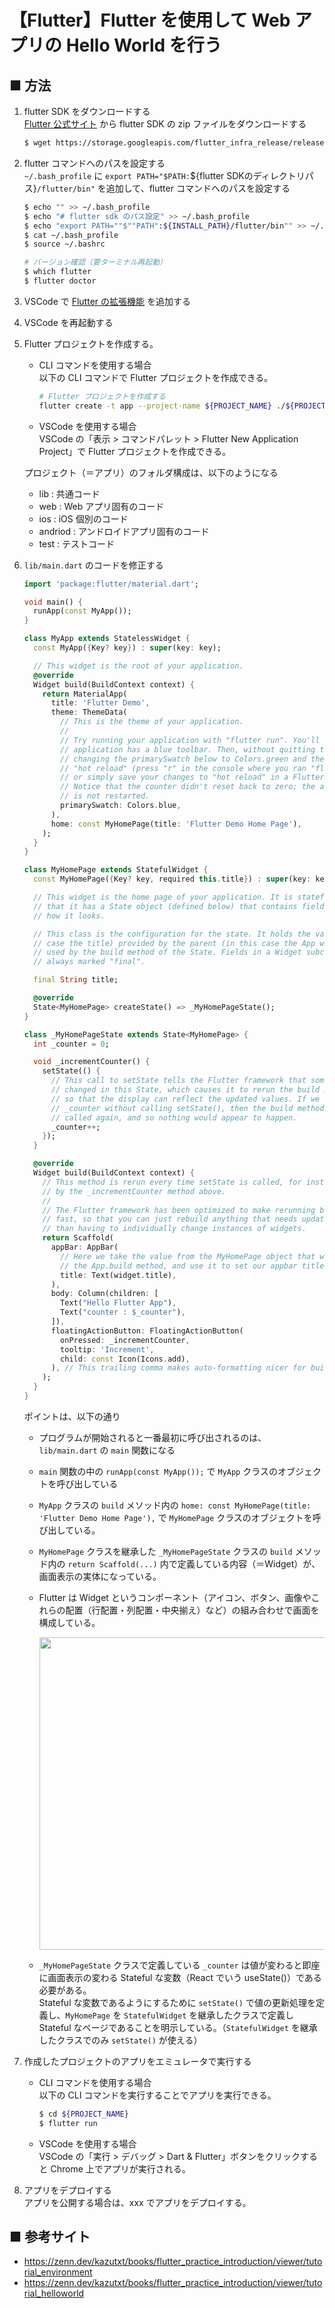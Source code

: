 # 【Flutter】Flutter を使用して Web アプリの Hello World を行う

## ■ 方法

1. flutter SDK をダウンロードする<br>
    [Flutter 公式サイト](https://docs.flutter.dev/get-started/install) から flutter SDK の zip ファイルをダウンロードする
    ```sh
    $ wget https://storage.googleapis.com/flutter_infra_release/releases/stable/macos/${SDK_FILE_NAME}.zip
    ```

2. flutter コマンドへのパスを設定する<br>
    `~/.bash_profile` に `export PATH="$PATH:`${flutter SDKのディレクトリパス}`/flutter/bin"` を追加して、flutter コマンドへのパスを設定する

    ```sh
    $ echo "" >> ~/.bash_profile
    $ echo "# flutter sdk のパス設定" >> ~/.bash_profile
    $ echo "export PATH=""$""PATH":${INSTALL_PATH}/flutter/bin"" >> ~/.bash_profile
    $ cat ~/.bash_profile
    $ source ~/.bashrc
    ```

    ```sh
    # バージョン確認（要ターミナル再起動）
    $ which flutter
    $ flutter doctor  
    ```

3. VSCode で [Flutter の拡張機能](https://marketplace.visualstudio.com/items?itemName=Dart-Code.flutter) を追加する<br>

4. VSCode を再起動する<br>

5. Flutter プロジェクトを作成する。<br>
    - CLI コマンドを使用する場合<br>
      以下の CLI コマンドで Flutter プロジェクトを作成できる。
      ```sh
      # Flutter プロジェクトを作成する
      flutter create -t app --project-name ${PROJECT_NAME} ./${PROJECT_NAME}
      ```

    - VSCode を使用する場合<br>
      VSCode の「表示 > コマンドパレット > Flutter New Application Project」で Flutter プロジェクトを作成できる。

    プロジェクト（＝アプリ）のフォルダ構成は、以下のようになる

    - lib : 共通コード
    - web : Web アプリ固有のコード
    - ios : iOS 個別のコード
    - andriod : アンドロイドアプリ固有のコード
    - test : テストコード

6. `lib/main.dart` のコードを修正する<br>

    ```dart
    import 'package:flutter/material.dart';

    void main() {
      runApp(const MyApp());
    }

    class MyApp extends StatelessWidget {
      const MyApp({Key? key}) : super(key: key);

      // This widget is the root of your application.
      @override
      Widget build(BuildContext context) {
        return MaterialApp(
          title: 'Flutter Demo',
          theme: ThemeData(
            // This is the theme of your application.
            //
            // Try running your application with "flutter run". You'll see the
            // application has a blue toolbar. Then, without quitting the app, try
            // changing the primarySwatch below to Colors.green and then invoke
            // "hot reload" (press "r" in the console where you ran "flutter run",
            // or simply save your changes to "hot reload" in a Flutter IDE).
            // Notice that the counter didn't reset back to zero; the application
            // is not restarted.
            primarySwatch: Colors.blue,
          ),
          home: const MyHomePage(title: 'Flutter Demo Home Page'),
        );
      }
    }

    class MyHomePage extends StatefulWidget {
      const MyHomePage({Key? key, required this.title}) : super(key: key);

      // This widget is the home page of your application. It is stateful, meaning
      // that it has a State object (defined below) that contains fields that affect
      // how it looks.

      // This class is the configuration for the state. It holds the values (in this
      // case the title) provided by the parent (in this case the App widget) and
      // used by the build method of the State. Fields in a Widget subclass are
      // always marked "final".

      final String title;

      @override
      State<MyHomePage> createState() => _MyHomePageState();
    }

    class _MyHomePageState extends State<MyHomePage> {
      int _counter = 0;

      void _incrementCounter() {
        setState(() {
          // This call to setState tells the Flutter framework that something has
          // changed in this State, which causes it to rerun the build method below
          // so that the display can reflect the updated values. If we changed
          // _counter without calling setState(), then the build method would not be
          // called again, and so nothing would appear to happen.
          _counter++;
        });
      }

      @override
      Widget build(BuildContext context) {
        // This method is rerun every time setState is called, for instance as done
        // by the _incrementCounter method above.
        //
        // The Flutter framework has been optimized to make rerunning build methods
        // fast, so that you can just rebuild anything that needs updating rather
        // than having to individually change instances of widgets.
        return Scaffold(
          appBar: AppBar(
            // Here we take the value from the MyHomePage object that was created by
            // the App.build method, and use it to set our appbar title.
            title: Text(widget.title),
          ),
          body: Column(children: [
            Text("Hello Flutter App"),
            Text("counter : $_counter"),
          ]),
          floatingActionButton: FloatingActionButton(
            onPressed: _incrementCounter,
            tooltip: 'Increment',
            child: const Icon(Icons.add),
          ), // This trailing comma makes auto-formatting nicer for build methods.
        );
      }
    }
    ```

    ポイントは、以下の通り

    - プログラムが開始されると一番最初に呼び出されるのは、`lib/main.dart` の `main` 関数になる
    - `main` 関数の中の `runApp(const MyApp());` で `MyApp` クラスのオブジェクトを呼び出している
    - `MyApp` クラスの `build` メソッド内の `home: const MyHomePage(title: 'Flutter Demo Home Page'),` で `MyHomePage` クラスのオブジェクトを呼び出している。
    - `MyHomePage` クラスを継承した `_MyHomePageState` クラスの `build` メソッド内の `return Scaffold(...)` 内で定義している内容（＝Widget）が、画面表示の実体になっている。

    - Flutter は Widget というコンポーネント（アイコン、ボタン、画像やこれらの配置（行配置・列配置・中央揃え）など）の組み合わせで画面を構成している。<br>

      <img src="https://user-images.githubusercontent.com/25688193/153112644-261aee3b-71e2-4ebc-b0eb-b1b2f72750da.png" width="500"><br>

    - `_MyHomePageState` クラスで定義している `_counter` は値が変わると即座に画面表示の変わる Stateful な変数（React でいう useState()）である必要がある。<br>
      Stateful な変数であるようにするために `setState()` で値の更新処理を定義し、`MyHomePage` を `StatefulWidget` を継承したクラスで定義し Stateful なページであることを明示している。（`StatefulWidget` を継承したクラスでのみ `setState()` が使える）

7. 作成したプロジェクトのアプリをエミュレータで実行する<br>
    - CLI コマンドを使用する場合<br>
      以下の CLI コマンドを実行することでアプリを実行できる。

      ```sh
      $ cd ${PROJECT_NAME}
      $ flutter run
      ```

    - VSCode を使用する場合<br>
      VSCode の「実行 > デバッグ > Dart & Flutter」ボタンをクリックすると Chrome 上でアプリが実行される。

8. アプリをデプロイする<br>
    アプリを公開する場合は、xxx でアプリをデプロイする。

## ■ 参考サイト
- https://zenn.dev/kazutxt/books/flutter_practice_introduction/viewer/tutorial_environment
- https://zenn.dev/kazutxt/books/flutter_practice_introduction/viewer/tutorial_helloworld
